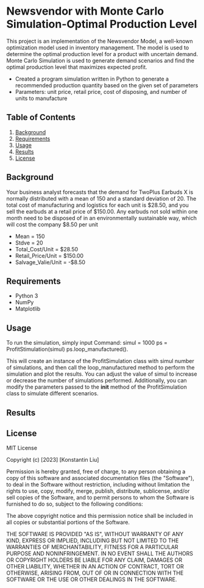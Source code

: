# Newsvendor with Monte Carlo Simulation-Optimal Production Level

This project is an implementation of the Newsvendor Model, a well-known optimization model used in inventory management. The model is used to determine the optimal production level for a product with uncertain demand. Monte Carlo Simulation is used to generate demand scenarios and find the optimal production level that maximizes expected profit.

* Created a program simulation written in Python to generate a recommended production quantity based on the given set of parameters
* Parameters: unit price, retail price, cost of disposing, and number of units to manufacture

## Table of Contents
1. [Background](#Background)
2. [Requirements](#Requirements)
3. [Usage](#Usage)
4. [Results](#Results)
5. [License](#License)

## Background

Your business analyst forecasts that the demand for TwoPlus Earbuds X is normally distributed with a mean of 150 and a standard deviation of 20. The total cost of manufacturing and logistics for each unit is $28.50, and you sell the earbuds at a retail price of $150.00. Any earbuds not sold within one month need to be disposed of in an environmentally sustainable way, which will cost the company $8.50 per unit

* Mean = 150
* Stdve = 20
* Total_Cost/Unit = $28.50
* Retail_Price/Unit = $150.00
* Salvage_Valie/Unit = -$8.50

## Requirements<a name="Requirements"></a>

* Python 3
* NumPy
* Matplotlib

## Usage

To run the simulation, simply input Command:
  simul = 1000
  ps = ProfitStimulation(simul)
  ps.loop_manufactured(). 
  
This will create an instance of the ProfitSimulation class with simul number of simulations, and then call the loop_manufactured method to perform the simulation and plot the results. You can adjust the value of simul to increase or decrease the number of simulations performed. Additionally, you can modify the parameters passed to the __init__ method of the ProfitSimulation class to simulate different scenarios.


## Results





## License

MIT License

Copyright (c) [2023] [Konstantin Liu]

Permission is hereby granted, free of charge, to any person obtaining a copy
of this software and associated documentation files (the "Software"), to deal
in the Software without restriction, including without limitation the rights
to use, copy, modify, merge, publish, distribute, sublicense, and/or sell
copies of the Software, and to permit persons to whom the Software is
furnished to do so, subject to the following conditions:

The above copyright notice and this permission notice shall be included in
all copies or substantial portions of the Software.

THE SOFTWARE IS PROVIDED "AS IS", WITHOUT WARRANTY OF ANY KIND, EXPRESS OR
IMPLIED, INCLUDING BUT NOT LIMITED TO THE WARRANTIES OF MERCHANTABILITY,
FITNESS FOR A PARTICULAR PURPOSE AND NONINFRINGEMENT. IN NO EVENT SHALL THE
AUTHORS OR COPYRIGHT HOLDERS BE LIABLE FOR ANY CLAIM, DAMAGES OR OTHER
LIABILITY, WHETHER IN AN ACTION OF CONTRACT, TORT OR OTHERWISE, ARISING FROM,
OUT OF OR IN CONNECTION WITH THE SOFTWARE OR THE USE OR OTHER DEALINGS IN
THE SOFTWARE.

